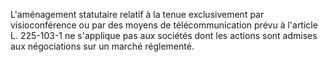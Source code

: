 L'aménagement statutaire relatif à la tenue exclusivement par visioconférence ou par des moyens de télécommunication prévu à l'article L. 225-103-1 ne s'applique pas aux sociétés dont les actions sont admises aux négociations sur un marché réglementé.
